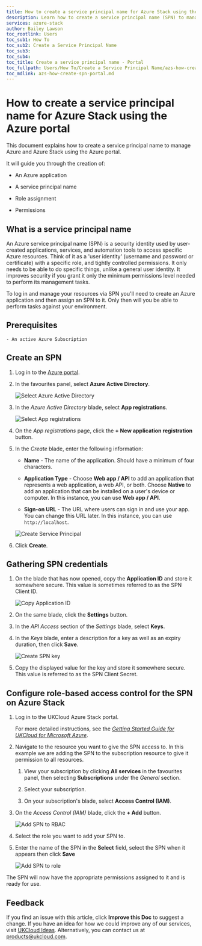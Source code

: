 ```yaml
---
title: How to create a service principal name for Azure Stack using the Azure portal
description: Learn how to create a service principal name (SPN) to manage your Azure Stack resources using the Azure portal
services: azure-stack
author: Bailey Lawson
toc_rootlink: Users
toc_sub1: How To
toc_sub2: Create a Service Principal Name
toc_sub3:
toc_sub4:
toc_title: Create a service principal name - Portal
toc_fullpath: Users/How To/Create a Service Principal Name/azs-how-create-spn-portal.md
toc_mdlink: azs-how-create-spn-portal.md
---
```


# How to create a service principal name for Azure Stack using the Azure portal

This document explains how to create a service principal name to manage Azure and Azure Stack using the Azure portal.

It will guide you through the creation of:

- An Azure application

- A service principal name

- Role assignment

- Permissions

## What is a service principal name

An Azure service principal name (SPN) is a security identity used by user-created applications, services, and automation tools to access specific Azure resources. Think of it as a 'user identity' (username and password or certificate) with a specific role, and tightly controlled permissions. It only needs to be able to do specific things, unlike a general user identity. It improves security if you grant it only the minimum permissions level needed to perform its management tasks.

To log in and manage your resources via SPN you'll need to create an Azure application and then assign an SPN to it. Only then will you be able to perform tasks against your environment.

## Prerequisites

    - An active Azure Subscription

## Create an SPN

1. Log in to the [Azure portal](https://portal.azure.com).

2. In the favourites panel, select **Azure Active Directory**.

    ![Select Azure Active Directory](images/azs-browser-select-aad.png)

3. In the *Azure Active Directory* blade, select **App registrations**.

    ![Select App registrations](images/azs-browser-app-registrations.png)

4. On the *App registrations* page, click the **+ New application registration** button.

5. In the *Create* blade, enter the following information:

   - **Name** - The name of the application. Should have a minimum of four characters.

   - **Application Type** - Choose **Web app / API** to add an application that represents a web application, a web API, or both. Choose **Native** to add an application that can be installed on a user's device or computer. In this instance, you can use **Web app / API**.

   - **Sign-on URL** - The URL where users can sign in and use your app. You can change this URL later. In this instance, you can use `http://localhost`.

    ![Create Service Principal](images/azs-browser-create-spn.png)

6. Click **Create**.

## Gathering SPN credentials

1. On the blade that has now opened, copy the **Application ID** and store it somewhere secure. This value is sometimes referred to as the SPN Client ID.

    ![Copy Application ID](images/azs-browser-select-SPN-App-ID.png)

2. On the same blade, click the **Settings** button.

3. In the *API Access* section of the *Settings* blade, select **Keys**.

4. In the *Keys* blade, enter a description for a key as well as an expiry duration, then click **Save**.

    ![Create SPN key](images/azs-browser-add-SPN-key.png)

5. Copy the displayed value for the key and store it somewhere secure. This value is referred to as the SPN Client Secret.

## Configure role-based access control for the SPN on Azure Stack

1. Log in to the UKCloud Azure Stack portal.

    For more detailed instructions, see the [*Getting Started Guide for UKCloud for Microsoft Azure*](azs-gs.md).

2. Navigate to the resource you want to give the SPN access to. In this example we are adding the SPN to the subscription resource to give it permission to all resources.

   1. View your subscription by clicking **All services** in the favourites panel, then selecting **Subscriptions** under the *General* section.

   2. Select your subscription.

   3. On your subscription's blade, select **Access Control (IAM)**.

3. On the *Access Control (IAM)* blade, click the **+ Add** button.

    ![Add SPN to RBAC](images/azs-browser-add-RBAC-user.png)

4. Select the role you want to add your SPN to.

5. Enter the name of the SPN in the **Select** field, select the SPN when it appears then click **Save**

    ![Add SPN to role](images/azs-browser-add-SPN-role.png)

The SPN will now have the appropriate permissions assigned to it and is ready for use.

## Feedback

If you find an issue with this article, click **Improve this Doc** to suggest a change. If you have an idea for how we could improve any of our services, visit [UKCloud Ideas](https://ideas.ukcloud.com). Alternatively, you can contact us at <products@ukcloud.com>.

